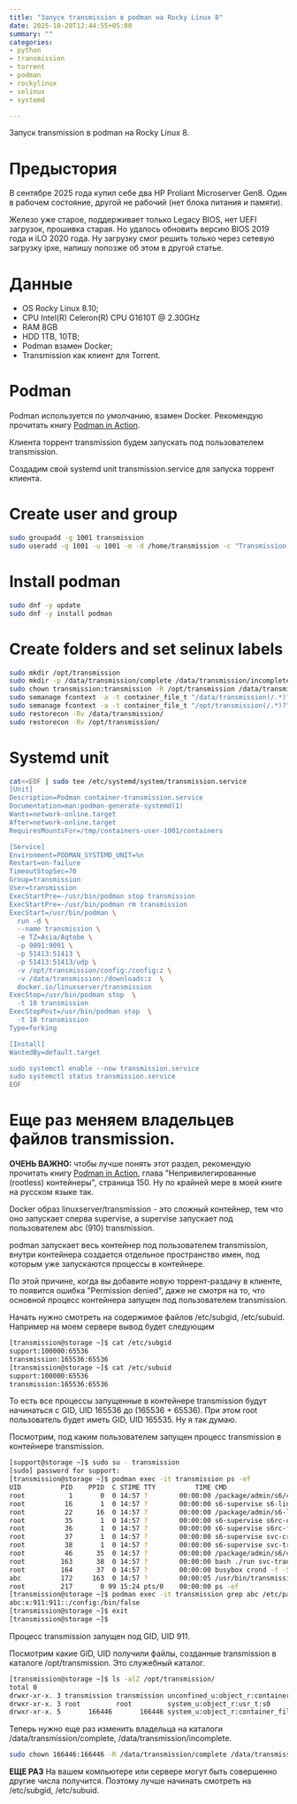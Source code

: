 ```yaml
---
title: "Запуск transmission в podman на Rocky Linux 8"
date: 2025-10-20T12:44:55+05:00
summary: ""
categories:
- python
- transmission
- torrent
- podman
- rockylinux
- selinux
- systemd

---
```

Запуск transmission в podman на Rocky Linux 8.
<!--more-->

# Предыстория

В сентябре 2025 года купил себе два HP Proliant Microserver Gen8. Один в рабочем состояние, другой не рабочий (нет блока питания и памяти).

Железо уже старое, поддерживает только Legacy BIOS, нет UEFI загрузок, прошивка старая. Но удалось обновить версию BIOS 2019 года и iLO 2020 года.
Ну загрузку смог решить только через сетевую загрузку ipxe, напишу попозже об этом в другой статье.

# Данные

* OS Rocky Linux 8.10;
* CPU Intel(R) Celeron(R) CPU G1610T @ 2.30GHz
* RAM 8GB
* HDD 1TB, 10TB;
* Podman взамен Docker;
* Transmission как клиент для Torrent.

# Podman

Podman используется по умолчанию, взамен Docker. Рекомендую прочитать книгу [Podman in Action](https://www.piter.com/collection/all/product/podman-v-deystvii).

Клиента торрент transmission будем запускать под пользователем transmission.

Создадим свой systemd unit transmission.service для запуска торрент клиента.

# Create user and group

~~~bash
sudo groupadd -g 1001 transmission
sudo useradd -g 1001 -u 1001 -m -d /home/transmission -c "Transmission client" -s /bin/bash transmission
~~~

# Install podman

~~~bash
sudo dnf -y update
sudo dnf -y install podman
~~~

# Create folders and set selinux labels

~~~bash
sudo mkdir /opt/transmission
sudo mkdir -p /data/transmission/complete /data/transmission/incomplete
sudo chown transmission:transmission -R /opt/transmission /data/transmission
sudo semanage fcontext -a -t container_file_t "/data/transmission(/.*)?"
sudo semanage fcontext -a -t container_file_t "/opt/transmission(/.*)?"
sudo restorecon -Rv /data/transmission/
sudo restorecon -Rv /opt/transmission/
~~~

# Systemd unit

~~~bash
cat<<EOF | sudo tee /etc/systemd/system/transmission.service
[Unit]
Description=Podman container-transmission.service
Documentation=man:podman-generate-systemd(1)
Wants=network-online.target
After=network-online.target
RequiresMountsFor=/tmp/containers-user-1001/containers

[Service]
Environment=PODMAN_SYSTEMD_UNIT=%n
Restart=on-failure
TimeoutStopSec=70
Group=transmission
User=transmission
ExecStartPre=-/usr/bin/podman stop transmission
ExecStartPre=-/usr/bin/podman rm transmission
ExecStart=/usr/bin/podman \
  run -d \
  --name transmission \
  -e TZ=Asia/Aqtobe \
  -p 9091:9091 \
  -p 51413:51413 \
  -p 51413:51413/udp \
  -v /opt/transmission/config:/config:z \
  -v /data/transmission:/downloads:z  \
  docker.io/linuxserver/transmission
ExecStop=/usr/bin/podman stop  \
  -t 10 transmission
ExecStopPost=/usr/bin/podman stop  \
  -t 10 transmission
Type=forking

[Install]
WantedBy=default.target

sudo systemctl enable --now transmission.service
sudo systemctl status transmission.service
EOF
~~~

# Еще раз меняем владельцев файлов transmission.

**ОЧЕНЬ ВАЖНО:** чтобы лучше понять этот раздел, рекомендую прочитать книгу [Podman in Action](https://www.piter.com/collection/all/product/podman-v-deystvii), глава "Непривилегированные (rootless) контейнеры", страница 150. Ну по крайней мере в моей книге на русском языке так.

Docker образ linuxserver/transmission - это сложный контейнер, тем что оно запускает сперва supervise,
 а supervise запускает под пользователем abc (910) transmission.

podman запускает весь контейнер под пользователем transmission, внутри контейнера создается отдельное пространство имен, под которым уже запускаются процессы в контейнере.

По этой причине, когда вы добавите новую торрент-раздачу в клиенте, то появится ошибка "Permission denied", даже не смотря на то, что основной процесс контейнера запущен под пользователем transmission. 

Начать нужно смотреть на содержимое файлов /etc/subgid, /etc/subuid. Например на моем сервере вывод будет следующим

~~~bash
[transmission@storage ~]$ cat /etc/subgid
support:100000:65536
transmission:165536:65536
[transmission@storage ~]$ cat /etc/subuid
support:100000:65536
transmission:165536:65536
~~~

То есть все процессы запущенные в контейнере transmission будут начинаться с GID, UID 165536 до (165536 + 65536). При этом root пользователь будет иметь GID, UID 165535. Ну я так думаю.

Посмотрим, под каким пользователем запущен процесс transmission в контейнере transmission.

~~~bash
[support@storage ~]$ sudo su - transmission
[sudo] password for support:
[transmission@storage ~]$ podman exec -it transmission ps -ef
UID          PID    PPID  C STIME TTY          TIME CMD
root           1       0  0 14:57 ?        00:00:00 /package/admin/s6/command/s6-svscan -d4 -- /run/service
root          16       1  0 14:57 ?        00:00:00 s6-supervise s6-linux-init-shutdownd
root          22      16  0 14:57 ?        00:00:00 /package/admin/s6-linux-init/command/s6-linux-init-shutdownd -d3 -c /run/s6/basedir -g 3000 -C -B
root          35       1  0 14:57 ?        00:00:00 s6-supervise s6rc-oneshot-runner
root          36       1  0 14:57 ?        00:00:00 s6-supervise s6rc-fdholder
root          37       1  0 14:57 ?        00:00:00 s6-supervise svc-cron
root          38       1  0 14:57 ?        00:00:00 s6-supervise svc-transmission
root          46      35  0 14:57 ?        00:00:00 /package/admin/s6/command/s6-ipcserverd -1 -- /package/admin/s6/command/s6-ipcserver-access -v0 -E
root         163      38  0 14:57 ?        00:00:00 bash ./run svc-transmission
root         164      37  0 14:57 ?        00:00:00 busybox crond -f -S -l 5
abc          172     163  0 14:57 ?        00:00:05 /usr/bin/transmission-daemon -g /config -f
root         217       0 99 15:24 pts/0    00:00:00 ps -ef
[transmission@storage ~]$ podman exec -it transmission grep abc /etc/passwd
abc:x:911:911::/config:/bin/false
[transmission@storage ~]$ exit
[transmission@storage ~]$
~~~

Процесс transmission запущен под GID, UID 911.

Посмотрим какие GID, UID получили файлы, созданные transmission в каталоге /opt/transmission. Это служебный каталог.

~~~bash
[transmission@storage ~]$ ls -alZ /opt/transmission/
total 0
drwxr-xr-x. 3 transmission transmission unconfined_u:object_r:container_file_t:s0  20 Oct 16 12:23 .
drwxr-xr-x. 3 root         root         system_u:object_r:usr_t:s0                 26 Oct 16 12:22 ..
drwxr-xr-x. 5       166446       166446 system_u:object_r:container_file_t:s0     153 Oct 20 15:21 config
~~~

Теперь нужно еще раз изменить владельца на каталоги /data/transmission/complete, /data/transmission/incomplete.
~~~bash
sudo chown 166446:166446 -R /data/transmission/complete /data/transmission/incomplete
~~~

**ЕЩЕ РАЗ** На вашем компьютере или сервере могут быть совершенно другие числа получится. Поэтому лучше начинать смотреть на /etc/subgid, /etc/subuid.



